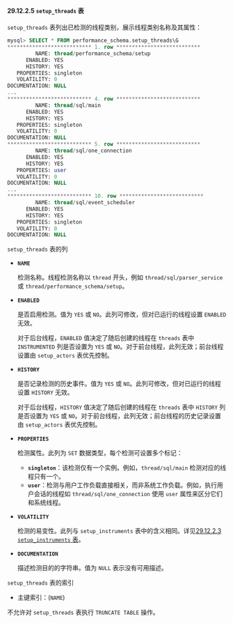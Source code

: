 #### 29.12.2.5 `setup_threads` 表

`setup_threads` 表列出已检测的线程类别，展示线程类别名称及其属性：

```sql
mysql> SELECT * FROM performance_schema.setup_threads\G
*************************** 1. row ***************************
         NAME: thread/performance_schema/setup
      ENABLED: YES
      HISTORY: YES
   PROPERTIES: singleton
   VOLATILITY: 0
DOCUMENTATION: NULL
...
*************************** 4. row ***************************
         NAME: thread/sql/main
      ENABLED: YES
      HISTORY: YES
   PROPERTIES: singleton
   VOLATILITY: 0
DOCUMENTATION: NULL
*************************** 5. row ***************************
         NAME: thread/sql/one_connection
      ENABLED: YES
      HISTORY: YES
   PROPERTIES: user
   VOLATILITY: 0
DOCUMENTATION: NULL
...
*************************** 10. row ***************************
         NAME: thread/sql/event_scheduler
      ENABLED: YES
      HISTORY: YES
   PROPERTIES: singleton
   VOLATILITY: 0
DOCUMENTATION: NULL
```

`setup_threads` 表的列

- **`NAME`**
  
  检测名称。线程检测名称以 `thread` 开头，例如 `thread/sql/parser_service` 或 `thread/performance_schema/setup`。
  
- **`ENABLED`**
  
  是否启用检测。值为 `YES` 或 `NO`。此列可修改，但对已运行的线程设置 `ENABLED` 无效。
  
  对于后台线程，`ENABLED` 值决定了随后创建的线程在 `threads` 表中 `INSTRUMENTED` 列是否设置为 `YES` 或 `NO`。对于前台线程，此列无效；前台线程设置由 `setup_actors` 表优先控制。
  
- **`HISTORY`**
  
  是否记录检测的历史事件。值为 `YES` 或 `NO`。此列可修改，但对已运行的线程设置 `HISTORY` 无效。
  
  对于后台线程，`HISTORY` 值决定了随后创建的线程在 `threads` 表中 `HISTORY` 列是否设置为 `YES` 或 `NO`。对于前台线程，此列无效；前台线程的历史记录设置由 `setup_actors` 表优先控制。
  
- **`PROPERTIES`**
  
  检测属性。此列为 `SET` 数据类型，每个检测可设置多个标记：
  
    - **`singleton`**：该检测仅有一个实例。例如，`thread/sql/main` 检测对应的线程只有一个。
    - **`user`**：检测与用户工作负载直接相关，而非系统工作负载。例如，执行用户会话的线程如 `thread/sql/one_connection` 使用 `user` 属性来区分它们和系统线程。
  
- **`VOLATILITY`**
  
  检测的易变性。此列与 `setup_instruments` 表中的含义相同。详见[29.12.2.3 `setup_instruments` 表](#)。
  
- **`DOCUMENTATION`**
  
  描述检测目的的字符串。值为 `NULL` 表示没有可用描述。

`setup_threads` 表的索引

- 主键索引：(`NAME`)

不允许对 `setup_threads` 表执行 `TRUNCATE TABLE` 操作。